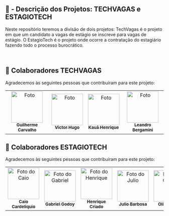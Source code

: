 ## 📝 - Descrição dos Projetos: TECHVAGAS e ESTAGIOTECH

 Neste repositório teremos a divisão de dois projetos: TechVagas é o projeto em que um candidato a vagas de estágio se inscreve para vagas de estágio. O EstagioTech é o projeto onde ocorre a contratação do estagiário fazendo todo o processo burocrático.                           

</br>

## 🤝 Colaboradores TECHVAGAS

Agradecemos às seguintes pessoas que contribuíram para este projeto:

<table>
  <tr>
    <td align="center">
      <a href="https://github.com/guicarsiqsantos">
        <img src="https://avatars.githubusercontent.com/u/70959791?v=4" width="100px;" alt="Foto"/><br>
        <sub>
          <b>Guilherme Carvalho</b>
        </sub>
      </a>
    </td>
    <td align="center">
      <a href="https://github.com/VictorHFN">
        <img src="https://avatars.githubusercontent.com/u/74615333?v=4" width="100px;" alt="Foto"/><br>
        <sub>
          <b>Victor Hugo</b>
        </sub>
      </a>
    </td>
    <td align="center">
      <a href="https://github.com/Kaua27">
        <img src="https://avatars.githubusercontent.com/u/106820409?v=4" width="100px;" alt="Foto"/><br>
        <sub>
          <b>Kauã Henrique</b>
        </sub>
      </a>
    </td>
    <td align="center">
      <a href="https://github.com/LeandroBergamini">
        <img src="https://scontent-gru1-2.xx.fbcdn.net/v/t1.6435-9/104169738_687672685112542_1468337677738709328_n.png?_nc_cat=108&ccb=1-7&_nc_sid=174925&_nc_eui2=AeFgB3hURH1rc9l7sCZqkKWKsd8e2frMzMOx3x7Z-szMw4hlwK7RL4TUwbRp9II67yJrOJ24LbNwl1m9dCXBvQYX&_nc_ohc=isosHi466pUAX848skJ&_nc_ht=scontent-gru1-2.xx&oh=00_AfBz5Nm1R3lGSSWz5M0z0M1pU2DFVHX4jnLwQ04mGXxbTw&oe=652FB661" width="100px;" alt="Foto"/><br>
        <sub>
          <b>Leandro Bergamini</b>
        </sub>
      </a>
    </td>
  </tr>
</table>

## 🤝 Colaboradores ESTAGIOTECH

Agradecemos às seguintes pessoas que contribuíram para este projeto:
<table>
  <tr>
    <td align="center">
      <a href="https://github.com/CaioGabrielZzz">
        <img src="https://avatars.githubusercontent.com/u/117771891?v=4" width="100px;" alt="Foto do Caio"/><br>
        <sub>
          <b>Caio Cardeliquio</b>
        </sub>
      </a>
    </td>
    <td align="center">
      <a href="https://github.com/Gui-Angelo-Silva">
        <img src="https://avatars.githubusercontent.com/u/128404348?v=4" width="100px;" alt="Foto do Gabriel"/><br>
        <sub>
          <b>Gabriel Godoy</b>
        </sub>
      </a>
    </td>
    <td align="center">
      <a href="https://github.com/henriquecriado">
        <img src="https://avatars.githubusercontent.com/u/128407937?v=4" width="100px;" alt="Foto do Henrique"/><br>
        <sub>
          <b>Henrique Criado</b>
        </sub>
      </a>
    </td>
    <td align="center">
      <a href="https://github.com/julioBarbosa33">
        <img src="https://avatars.githubusercontent.com/u/126285775?v=4" width="100px;" alt="Foto do Julio"/><br>
        <sub>
          <b>Julio Barbosa</b>
        </sub>
      </a>
    </td>
    <td align="center">
      <a href="https://github.com/OlivioNeto">
        <img src="https://avatars.githubusercontent.com/u/127052042?s=400&u=a97fe9a7bd5cd37a766bb04c2c1a30b39107f419&v=4" width="100px;" alt="Foto do Olívio"/><br>
        <sub>
          <b>Olívio Neto</b>
        </sub>
      </a>
    </td>
  </tr>
</table>
</br>
